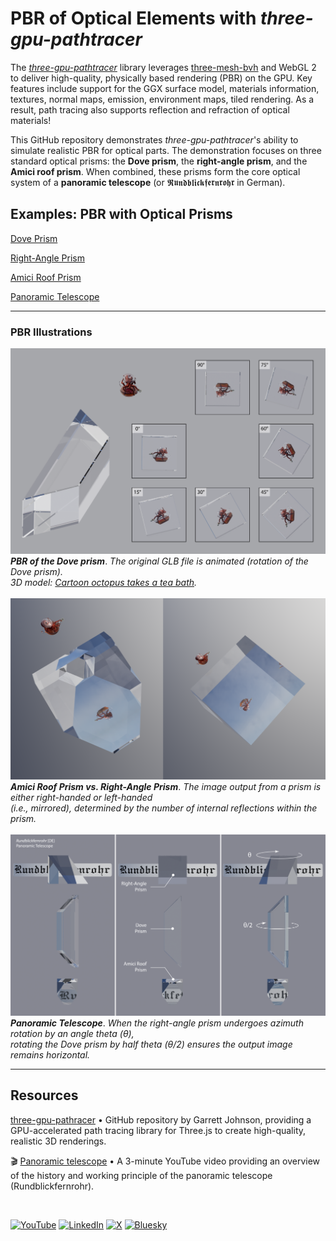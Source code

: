 # PBR of Optical Elements with *three-gpu-pathtracer*

The *[three-gpu-pathtracer](https://github.com/gkjohnson/three-gpu-pathtracer)* library
leverages [three-mesh-bvh](https://github.com/gkjohnson/three-mesh-bvh) and WebGL 2 to deliver high-quality, 
physically based rendering (PBR) on the GPU. Key features include support for the GGX surface model, materials information, textures, normal maps, emission, environment maps, tiled rendering. As a result, path tracing also supports reflection and refraction of optical materials!

This GitHub repository demonstrates *three-gpu-pathtracer*'s ability to simulate realistic PBR for optical parts.
The demonstration focuses on three standard optical prisms: the **Dove prism**, the **right-angle prism**, and the **Amici roof prism**. When combined, these prisms form the core optical system of a **panoramic telescope** (or 𝕽𝖚𝖓𝖉𝖇𝖑𝖎𝖈𝖐𝖋𝖊𝖗𝖓𝖗𝖔𝖍𝖗 in German).

## Examples: PBR with Optical Prisms

[Dove Prism](https://cyamahat.github.io/three-gpu-pathtracer-optics/examples/bundle/index.html#Dove%20Prism)

[Right-Angle Prism](https://cyamahat.github.io/three-gpu-pathtracer-optics/examples/bundle/index.html#Right-Angle%20Prism)

[Amici Roof Prism](https://cyamahat.github.io/three-gpu-pathtracer-optics/examples/bundle/index.html#Amici%20Roof%20Prism)

[Panoramic Telescope](https://cyamahat.github.io/three-gpu-pathtracer-optics/examples/bundle/index.html)

---

### PBR Illustrations

![Dove Prism](./illustrations/PBR_Dove_prism_rotation.png)
***PBR of the Dove prism***. *The original GLB file is animated (rotation of the Dove prism).*
<br/>*3D model: [Cartoon octopus takes a tea bath](https://skfb.ly/oqIRG).* 
<br/>
<br/>
![Amici Roof vs. Right-Angle Prism](./illustrations/PBR_right-angle_vs_Amici_roof_prism.png)
<br/>***Amici Roof Prism vs. Right-Angle Prism***. *The image output from a prism is either right-handed or left-handed*
<br/>*(i.e., mirrored), determined by the number of internal reflections within the prism.*
<br/>
<br/>
![Panoramic Telescope](./illustrations/PBR_panoramic_telescope.png)
***Panoramic Telescope***. *When the right-angle prism undergoes azimuth rotation by an angle theta (θ),*
<br/>*rotating the Dove prism by half theta (θ/2) ensures the output image remains horizontal.*

---

## Resources

[three-gpu-pathracer](https://github.com/gkjohnson/three-gpu-pathtracer) • GitHub repository by Garrett Johnson, providing a GPU-accelerated path tracing library for Three.js to create high-quality, realistic 3D renderings.

🎬 [Panoramic telescope](https://youtu.be/fu5VCT6Hh1A?si=yMeeUyAWUAuUQ-1i) • A 3-minute YouTube video providing an overview of the history and working principle of the panoramic telescope (Rundblickfernrohr).

<br/>

[![YouTube](https://img.shields.io/badge/@cyamahat-FF0000?logo=youtube&style=flat)](https://www.youtube.com/@cyamahat)
[![LinkedIn](https://custom-icon-badges.demolab.com/badge/yamahata-0A66C2?logo=linkedin-white&logoColor=fff)](https://www.linkedin.com/in/yamahata/)
[![X](https://img.shields.io/badge/@CYamahata-%23000000.svg?logo=X&logoColor=white)](https://x.com/CYamahata)
[![Bluesky](https://img.shields.io/badge/@cyamahata-0285FF?logo=bluesky&logoColor=fff)](https://bsky.app/profile/cyamahata.bsky.social)



